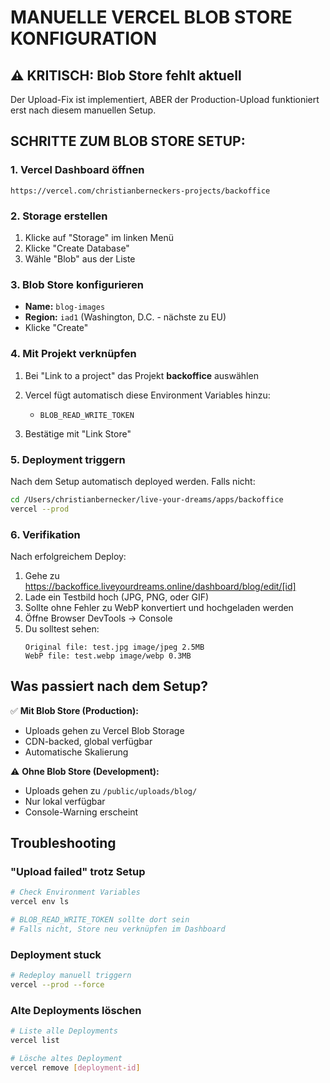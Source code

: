 # MANUELLE VERCEL BLOB STORE KONFIGURATION

## ⚠️ KRITISCH: Blob Store fehlt aktuell

Der Upload-Fix ist implementiert, ABER der Production-Upload funktioniert erst nach diesem manuellen Setup.

## SCHRITTE ZUM BLOB STORE SETUP:

### 1. Vercel Dashboard öffnen
```
https://vercel.com/christianberneckers-projects/backoffice
```

### 2. Storage erstellen
1. Klicke auf "Storage" im linken Menü
2. Klicke "Create Database"
3. Wähle "Blob" aus der Liste

### 3. Blob Store konfigurieren
- **Name:** `blog-images`
- **Region:** `iad1` (Washington, D.C. - nächste zu EU)
- Klicke "Create"

### 4. Mit Projekt verknüpfen
1. Bei "Link to a project" das Projekt **backoffice** auswählen
2. Vercel fügt automatisch diese Environment Variables hinzu:
   - `BLOB_READ_WRITE_TOKEN`

3. Bestätige mit "Link Store"

### 5. Deployment triggern
Nach dem Setup automatisch deployed werden. Falls nicht:
```bash
cd /Users/christianbernecker/live-your-dreams/apps/backoffice
vercel --prod
```

### 6. Verifikation
Nach erfolgreichem Deploy:
1. Gehe zu https://backoffice.liveyourdreams.online/dashboard/blog/edit/[id]
2. Lade ein Testbild hoch (JPG, PNG, oder GIF)
3. Sollte ohne Fehler zu WebP konvertiert und hochgeladen werden
4. Öffne Browser DevTools → Console
5. Du solltest sehen:
   ```
   Original file: test.jpg image/jpeg 2.5MB
   WebP file: test.webp image/webp 0.3MB
   ```

## Was passiert nach dem Setup?

✅ **Mit Blob Store (Production):**
- Uploads gehen zu Vercel Blob Storage
- CDN-backed, global verfügbar
- Automatische Skalierung

⚠️ **Ohne Blob Store (Development):**
- Uploads gehen zu `/public/uploads/blog/`
- Nur lokal verfügbar
- Console-Warning erscheint

## Troubleshooting

### "Upload failed" trotz Setup
```bash
# Check Environment Variables
vercel env ls

# BLOB_READ_WRITE_TOKEN sollte dort sein
# Falls nicht, Store neu verknüpfen im Dashboard
```

### Deployment stuck
```bash
# Redeploy manuell triggern
vercel --prod --force
```

### Alte Deployments löschen
```bash
# Liste alle Deployments
vercel list

# Lösche altes Deployment
vercel remove [deployment-id]
```
